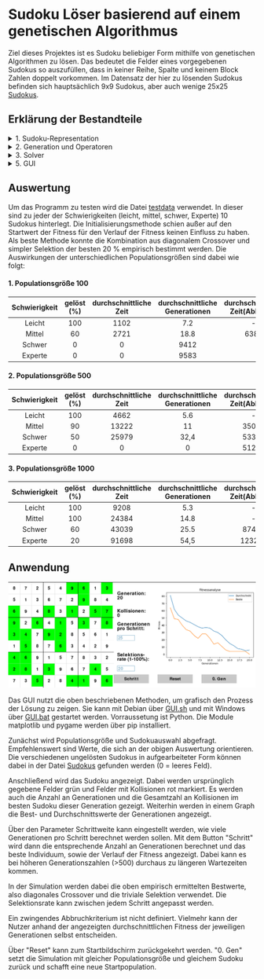 # Sudoku Löser basierend auf einem genetischen Algorithmus
Ziel dieses Projektes ist es Sudoku beliebiger Form mithilfe von genetischen Algorithmen zu lösen.
Das bedeutet die Felder eines vorgegebenen Sudokus so auszufüllen, dass in keiner Reihe, Spalte und keinem Block Zahlen doppelt vorkommen. 
Im Datensatz der hier zu lösenden Sudokus befinden sich hauptsächlich 9x9 Sudokus, aber auch wenige 25x25 [Sudokus](Code/data.zip).

## Erklärung der Bestandteile
<details margain_left="20px;">
  <summary>1. Sudoku-Representation</summary>

In [Sudoku.hpp](Code/Sudoku.hpp) wird die Klasse Sudoku definiert. Diese enthält neben Daten zur Gesamtgröße auch öfter verwendete Teilgrößen wie die Größe eines Blocks oder die Anzahl der Blöcke. Die Zahlen des Sudokus sind für einfacheren Zugriff in 2 verschiedenen Datenstrukturen gespeichert, die beide Zugriff auf 
die gleichen shared_ptr haben. Dabei ist die row_representation ein fortgehender 1D-Vektor, der die Reihen hintereinander speichert. Die grid_representation
ist ein 2D-Vektor, der in der ersten Dimension die Blöcke und in der zweiten Dimension die Reihen innerhalb der Blöcke speichert. Neben dem Standardkonstruktor werden auch ein Copy-Konstruktor, welcher eine tiefe Kopie erstellt und ein Size-Konstruktor, welcher ein mit Nullen gefülltes Sudoku der gegebenen Größe erstellt, implementiert. Bei jedem Konstruktor wird automatisch auch die grid_representation erstellt.
Es stehen außerdem Getter-,Setter- sowie Ausgabefunktionen bereit.

Weiterhin ist die Klasse generisch implementiert, sodass sowohl float, als auch int Datentypen verwendet werden können. Die float Variante ist für das Berechnen von individuellen Fitnessbewertungen wichtig.
</details>

<details>
  <summary>2. Generation und Operatoren</summary>

In [Generation.hpp](Code/Generation.hpp) werden alle anderen wichtigen Funktionalitäten definiert. In dieser werden die ursprüngliche Populationsgröße und die momentan vorhandene gespeichert. Die Klasse hat neben dem original Sudoku, also dem ursprünglich gegebenem Input mit leeren Feldern, auch eine Menge von Lösungskandidaten (population). Für die Fitness werden außerdem die Fitnesswerte der gesamten Sudokus (fitness_sums), aber auch die der individuellen Felder (fitness_sudokus) gespeichert. Neben dem default Konstruktor existiert ein Konstruktor, der aus einem gegebenen Sudoku und einer Populationsgröße eine Population erstellt und diese je nach gewählter Methode initialisiert.

<details>
  <summary>2.1. Initialisierung</summary>

Für die Initialisierung können 2 verschiedene Methoden verwendet werden. Beide iterieren über jedes Element der Population.
1. Zufällige Initialisierung: Jedem Feld wird eine zufällige Zahl zugeordnet (1-9). Dabei wird allerdings darauf geachtet, dass in keinem Block eine Zahl doppelt vorkommt.
2. Schlaue Initialisierung: ist eine Erweiterung, die bei der Initialisierung nicht nur auf keine Kollisionen im Block achtet, sondern dazu auch zufällig
horizontal oder vertikal wählt und auch dort versucht die Kollisionen mit Reihen bzw. Spalten zu vermeiden. Das ist natürlich nicht immer mit wenig Rechenaufwand möglich.
Daher werden die wenigen Felder, für die sich keine Kandidaten in linearer Laufzeit findet, der nicht mit Reihe bzw. Spalte kollidiert, zufällig so belegt, dass wenigstens die Kollision im Block verhindert wird.
</details>

<details>
  <summary>2.2 Crossover</summary>

Für die Crossover Operation wird eine Operation definiert, die einen Wert n bekommt. Getauscht werden die n-1 Reihen von Blöcken jedes Elternteils mit n-1 Reihen des anderen. Wird also auf ein 9x9-Sudoku Crossover von 3 angewendet, werden auch 3 Eltern benötigt. 
Ein sinnvoller Spezialfall für 9x9-Sudokus ist dabei Crossover(2), bei dem nur die mittlere Reihe des einen Eltern durch die des anderen getauscht wird.
Auch wenn theoretisch mehr Möglichkeiten bestehen bietet die Klasse nur das 2-Punkt-Crossover (Crossover(2)) und das diagonale Crossover(Crossover(3)) nach außen an.

</details>

<details>
  <summary>2.3 Fitness</summary>
Für die Fitness werden die Anzahl der Kollisionen in Reihen und Spalten berechnet. Dabei werden für jedes Feld die Summe der Kollisionen berechnet. Für das gesamte Sudoku werden alle Teilkollisionswerte aufsummiert.

Zu beachten ist das die durch diese Methoden berechnete Fitness möglichst niedrig sein sollte. Eine Fitness von 0 entspricht dabei der perfekten Lösung.

</details>

<details>
  <summary>2.3 Selektion</summary>

Für die Selektion existieren 2 Möglichkeiten.
1. Ordnung der Individuen nach ihrer Fitness und auswählen dann der besten n (abhängig von der gewählten keeping_percentage) Individuen aus.
2. Stochastic-Universal-Sampling: Normalisiert alle Fitnesswerte durch MinMax-Normalisierung und zieht diese vom Maximum ab, sodass der niedrigste Wert der schlechtesten Fitness entspricht. Bildet dann ein Roulette-Rad, wobei der Wert jedes Elementes dem Anteil auf dem Rad entspricht. Dann wird ein zufälliger Startpunkt zwischen 0 und 1 gewählt und von diesem aus werden in Schritten, deren Größe von der keeping_percentage abhängt, die Individuen so lange ausgewählt, bis man wieder am Startpunkt ist und somit die gewünschte Populationsgröße erreicht hat.
</details>

<details>
  <summary>2.4 Mutation</summary>

Die Mutation nutzt den fitness_sudoku Vektor. Dabei wird für jedes Feld geschaut ob dieses einen Fitnesswert > 1 hat. Ist dies der Fall, wird die Position in eine Liste swaps eingefügt. Weiterhin werden auch Felder mit Fitnesswert 0 mit einer Wahrscheinlichkeit von 1/9 eingefügt. Diese Liste wird zufällig gemischt und Felder werden in Paaren vertauscht. Sollte ein Feld übrig bleiben wird es einfach wieder an seinen Platz zurückgeschrieben.
</details>

<details>
  <summary>2.5 Abbruchkriterium</summary>

Die Funktion bricht ab, wenn in 25 aufeinanderfolgenden Generationen keine Verbesserung des Fitnesswertes erreicht wurde, denn dann kann man von einem lokalen Minimum ausgehen. Aufbauend darauf wären auch Versionen denkbar, die daraufhin eine neue Startpopulation schaffen.
</details>

<details>
  <summary>2.6 Sonstiges</summary>

Weiterhin stehen Funktionen zum Ausgeben der Population und Fitnesswerte bereit. Eine weitere bereitstehende Methode punish_same kann genutzt werden, um die Fitness von Individuen zu erhöhen (also zu verschlechtern), wenn diese in vielen Feldern mit anderen übereinstimmen.
</details>
</details>

<details>
  <summary>3. Solver</summary>

In [Solver.hpp](Code/Solver.hpp) werden Funktionen so zusammengestellt, das sie von der GUI, aber auch ohne grafisches Interface genutzt werden können. 

Identisch für beides sind die 2 Funktionen zum Einlesen von Daten, wie Sie in data vorliegen. Dabei werden mit # beginnende Zeilen ignoriert und alle anderen Reihenweise eingelesen, wobei 0 für ein leeres Feld und [1-9] für den jeweiligen Wert steht. Das Einlesen von 25x25 unterscheidet sich leicht, da dort auch zweistellige Zahlen vorkommen.

Weiterhin steht für die GUI eine Konstruktor für die Initialisierung mithilfe eines aus den [Testdaten](Code/testdata.txt) über die ID [0-39] ausgewählten Sudokus und einer Populationsgröße bereit. 
Dazu wird eine Methode step() definiert, die einen Generationsschritt durchführt und den Fitnesswert und Aufbau des besten Individuums, sowie den Durchschnitts- und Bestwert der Population zurückgibt.

Mit [ModuleExport.cpp](Code/ModuleExport.cpp) wurden diese als Python-Module exportiert, sodass sie auch in der GUI verwendet werden können.

Für die Nutzung ohne GUI steht die Funktion testcase bereit, bei der eine Menge von Sudokus, sowie eine Populationsgröße und Selektionsparameter übergeben werden können, welche dann in Reihenfolge gelöst werden. Dabei wird auch die benötigte Zeit und die Anzahl der Generationen ausgegeben.
</details>

<details>
<summary>5. GUI</summary>

Um die GUI zu implementieren wurde das Python-Modul pygame verwendet. 
Dabei wurde ein Startbildschirm, sowie der Simulationsbildschirm implementiert. Neben dem selbst gezeichneten Sudoku Feld und Knöpfen, sowie Eingabefeldern wurde auch ein Graph implementiert, der den Verlauf der Fitness über die Generationen anzeigt.

Für jeden Simulationsschritt wird die in C++ definierte Methode
mit entsprechenden Übergabewerten aufgerufen. Die Rückgabewerte werden dann in der GUI verarbeitet und angezeigt.

</details>

## Auswertung
Um das Programm zu testen wird die Datei [testdata](Code/testdata.txt) verwendet. In dieser sind zu jeder der Schwierigkeiten (leicht, mittel, schwer, Experte) 10 Sudokus hinterlegt. 
Die Initialisierungsmethode schien außer auf den Startwert der Fitness für den Verlauf der Fitness keinen Einfluss zu haben. 
Als beste Methode konnte die Kombination aus diagonalem Crossover und simpler Selektion der besten 20 % empirisch bestimmt werden.
Die Auswirkungen der unterschiedlichen Populationsgrößen sind dabei wie folgt:

#### 1. Populationsgröße 100

|Schwierigkeit|gelöst (%)|durchschnittliche Zeit|durchschnittliche Generationen|durchschnittliche Zeit(Abbruch)|
|:-:|:-:|:-:|:-:|:-:|
|Leicht|100|1102|7.2|-|
|Mittel|60|2721|18.8|6381|
|Schwer|0|0|9412|
|Experte|0|0|9583|

#### 2. Populationsgröße 500
|Schwierigkeit|gelöst (%)|durchschnittliche Zeit|durchschnittliche Generationen|durchschnittliche Zeit(Abbruch)|
|:-:|:-:|:-:|:-:|:-:|
|Leicht|100|4662|5.6|-|
|Mittel|90|13222|11|35048|
|Schwer|50|25979|32,4|53385|
|Experte|0|0|0|51216|

#### 3. Populationsgröße 1000
|Schwierigkeit|gelöst (%)|durchschnittliche Zeit|durchschnittliche Generationen|durchschnittliche Zeit(Abbruch)
|:-:|:-:|:-:|:-:|:-:|
|Leicht|100|9208|5.3|-|
|Mittel|100|24384|14.8|-|
|Schwer|60|43039|25.5|87460|
|Experte|20|91698|54,5|123294|

## Anwendung

![GUI](Pictures/GUI.png)

Das GUI nutzt die oben beschriebenen Methoden, um grafisch den Prozess der Lösung zu zeigen. 
Sie kann mit Debian über [GUI.sh](GUI.sh) und mit Windows über [GUI.bat](GUI.bat) gestartet werden.
Vorraussetung ist Python. Die Module matplotlib und pygame werden über pip installiert.

Zunächst wird Populationsgröße und Sudokuauswahl abgefragt. 
Empfehlenswert sind Werte, die sich an der obigen Auswertung orientieren.
Die verschiedenen ungelösten Sudokus in aufgearbeiteter Form können dabei in der Datei [Sudokus](Sudokus.txt) gefunden werden (0 = leeres Feld).

Anschließend wird das Sudoku angezeigt. Dabei werden ursprünglich gegebene Felder grün und Felder mit Kollisionen rot markiert. 
Es werden auch die Anzahl an Generationen und die Gesamtzahl an Kollisionen im besten Sudoku dieser Generation gezeigt. Weiterhin werden in einem Graph die Best- und Durchschnittswerte der Generationen angezeigt.

Über den Parameter Schrittweite kann eingestellt werden, wie viele Generationen pro Schritt berechnet werden sollen. 
Mit dem Button "Schritt" wird dann die entsprechende Anzahl an Generationen berechnet und das beste Individuum, sowie der Verlauf der Fitness angezeigt. Dabei kann es bei höheren Generationszahlen (>500) durchaus zu längeren Wartezeiten kommen.

In der Simulation werden dabei die oben empirisch ermittelten Bestwerte, also diagonales Crossover und die triviale Selektion verwendet. Die Selektionsrate kann zwischen jedem Schritt angepasst werden.

Ein zwingendes Abbruchkriterium ist nicht definiert. Vielmehr kann der Nutzer anhand der angezeigten durchschnittlichen Fitness der jeweiligen Generationen selbst entscheiden.

Über "Reset" kann zum Startbildschirm zurückgekehrt werden.
"0. Gen" setzt die Simulation mit gleicher Populationsgröße und gleichem Sudoku zurück und schafft eine neue Startpopulation.
</details>
